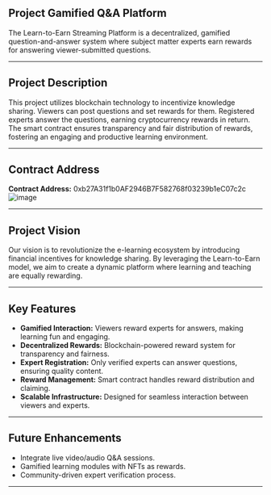 ## Project Gamified Q&A Platform

The Learn-to-Earn Streaming Platform is a decentralized, gamified question-and-answer system where subject matter experts earn rewards for answering viewer-submitted questions. 

---

## Project Description

This project utilizes blockchain technology to incentivize knowledge sharing. Viewers can post questions and set rewards for them. Registered experts answer the questions, earning cryptocurrency rewards in return. The smart contract ensures transparency and fair distribution of rewards, fostering an engaging and productive learning environment.

---

## Contract Address
**Contract Address:** 
0xb27A31f1b0AF2946B7F582768f03239b1eC07c2c
![image](https://github.com/user-attachments/assets/16cb221a-cb36-4d5d-a390-1e8266194127)


---

## Project Vision

Our vision is to revolutionize the e-learning ecosystem by introducing financial incentives for knowledge sharing. By leveraging the Learn-to-Earn model, we aim to create a dynamic platform where learning and teaching are equally rewarding.

---

## Key Features

- **Gamified Interaction:** Viewers reward experts for answers, making learning fun and engaging.
- **Decentralized Rewards:** Blockchain-powered reward system for transparency and fairness.
- **Expert Registration:** Only verified experts can answer questions, ensuring quality content.
- **Reward Management:** Smart contract handles reward distribution and claiming.
- **Scalable Infrastructure:** Designed for seamless interaction between viewers and experts.

---

## Future Enhancements
- Integrate live video/audio Q&A sessions.
- Gamified learning modules with NFTs as rewards.
- Community-driven expert verification process.

---

